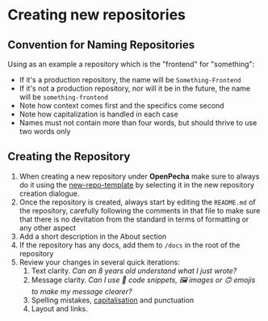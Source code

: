 # Creating new repositories

## Convention for Naming Repositories

Using as an example a repository which is the "frontend" for "something":

*   If it's a production repository, the name will be `Something-Frontend`
*   If it's not a production repository, nor will it be in the future, the name will be `something-frontend`
*   Note how context comes first and the specifics come second
*   Note how capitalization is handled in each case
*   Names must not contain more than four words, but should thrive to use two words only

## Creating the Repository

1.  When creating a new repository under **OpenPecha** make sure to always do it using the [new-repo-template](https://github.com/OpenPecha-dev/new-repo-template) by selecting it in the new repository creation dialogue.
2.  Once the repository is created, always start by editing the `README.md` of the repository, carefully following the comments in that file to make sure that there is no devitation from the standard in terms of formatting or any other aspect
3.  Add a short description in the About section
4.  If the repository has any docs, add them to `/docs` in the root of the repository
5.  Review your changes in several quick iterations:
    1.  Text clarity. _Can an 8 years old understand what I just wrote?_
    2.  Message clarity. _Can I use 🔣 code snippets, 🖼️ images or 🙃 emojis to make my message clearer?_
    3.  Spelling mistakes, [capitalisation](%5Burl%5D(https://www.grammarly.com/blog/capitalization-rules/)) and punctuation
    4.  Layout and links.
